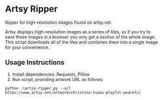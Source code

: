 # Artsy Ripper
Ripper for high-resolution images found on artsy.net.

Artsy displays high-resolution images as a series of tiles, so if you try to save these images in a browser you only get a section of the whole image. This script downloads all of the tiles and combines them into a single image for your convenience.

## Usage Instructions
1. Install dependencies: Requests, Pillow
2. Run script, providing artwork URL as follows:  
```
python .\artsy-ripper.py --url https://www.artsy.net/artwork/christina-tsaou-playful-peaceful
```
